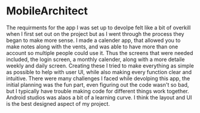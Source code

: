 # MobileArchitect
The requirments for the app I was set up to devolpe felt like a bit of overkill when I first set out on the project but as I went through the process they began to make more sense. I made a calender app, that allowed you to make notes along with the vents, and was able to have more than one account so multiple people could use it. Thus the screens that were needed included, the login screen, a monthly calender, along with a more detaile weekly and daily screen. Creating these I tried to make everything as simple as possible to help with user UI, while also making every function clear and intuitive. There were many challenges I faced while devolping this app, the initial planning was the fun part, even figuring out the code wasn't so bad, but I typically have trouble making code for different things work together. Android studios was alaos a bit of a learning curve. I think the layout and UI is the best designed aspect of my project. 
